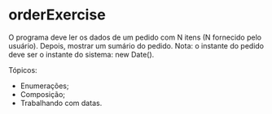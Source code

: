 # orderExercise

O programa deve ler os dados de um pedido com N itens (N fornecido pelo usuário). Depois, mostrar um
sumário do pedido. Nota: o instante do pedido deve ser o instante do sistema: new Date().

Tópicos:

- Enumerações;
- Composição;
- Trabalhando com datas.

